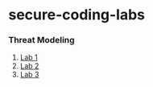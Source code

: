 # secure-coding-labs


### Threat Modeling

1. [Lab 1](threat-modeling/README_01.md)
2. [Lab 2](threat-modeling/README_02.md)
3. [Lab 3](threat-modeling/README_03.md)



